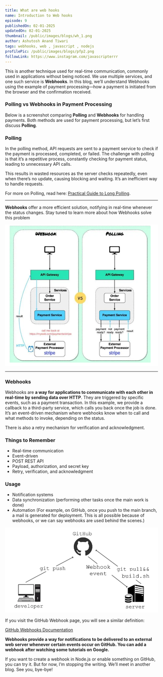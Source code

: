 ```yaml
---
title: What are web hooks
name: Introduction to Web hooks
episode: 9
publishedOn: 02-01-2025
updatedOn: 02-01-2025
thumbnail: /public/images/blogs/wh_1.png
author: Ashutosh Anand Tiwari
tags: webhooks, web , javascript , nodejs
profilePic: /public/images/blogs/pfp2.png
followLink: https://www.instagram.com/javascripterrr
---
```

This is another technique used for real-time communication, commonly used in applications without being noticed. We use multiple services, and one such service is **Webhooks**. In this blog, we’ll understand Webhooks using the example of payment processing—how a payment is initiated from the browser and the confirmation received.

### Polling vs Webhooks in Payment Processing

Below is a screenshot comparing **Polling** and **Webhooks** for handling payments. Both methods are used for payment processing, but let’s first discuss **Polling**.

### Polling

In the polling method, API requests are sent to a payment service to check if the payment is processed, completed, or failed. The challenge with polling is that it’s a repetitive process, constantly checking for payment status, leading to unnecessary API calls.

This results in wasted resources as the server checks repeatedly, even when there’s no update, causing blocking and waiting. It’s an inefficient way to handle requests.

For more on Polling, read here: [Practical Guide to Long Polling](https://heyashu.in/blog/practical-guide-long-polling).

- - -

**Webhooks** offer a more efficient solution, notifying in real-time whenever the status changes. Stay tuned to learn more about how Webhooks solve this problem

![image.png](/public/images/blogs/wbh_-.png)

- - -

### Webhooks

Webhooks are **a way for applications to communicate with each other in real-time by sending data over HTTP**. They are triggered by specific events, such as a payment transaction. In this example, we provide a callback to a third-party service, which calls you back once the job is done. It’s an event-driven mechanism where webhooks know when to call and what methods to invoke, depending on the status.

There is also a retry mechanism for verification and acknowledgment.

### Things to Remember

* Real-time communication
* Event-driven
* POST REST API
* Payload, authorization, and secret key
* Retry, verification, and acknowledgment

### Usage

* Notification systems
* Data synchronization (performing other tasks once the main work is done)
* Automation (For example, on GitHub, once you push to the main branch, a mail is generated for deployment. This is all possible because of webhooks, or we can say webhooks are used behind the scenes.)

![image.png](/public/images/blogs/web_3.png)

If you visit the GitHub Webhook page, you will see a similar definition:

[GitHub Webhooks Documentation](https://docs.github.com/en/webhooks/about-webhooks)

**Webhooks provide a way for notifications to be delivered to an external web server whenever certain events occur on GitHub. You can add a webhook after watching some tutorials on Google.**

If you want to create a webhook in Node.js or enable something on GitHub, you can try it. But for now, I’m stopping the writing. We’ll meet in another blog. See you, bye-bye!
